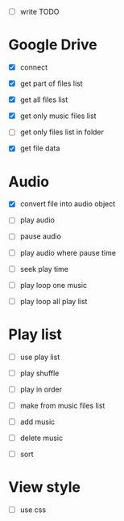 - [ ] write TODO


# Google Drive

- [x] connect
- [x] get part of files list
- [x] get all files list
- [x] get only music files list
- [ ] get only files list in folder
- [x] get file data


# Audio

- [x] convert file into audio object
- [ ] play audio
- [ ] pause audio
- [ ] play audio where pause time
- [ ] seek play time
- [ ] play loop one music
- [ ] play loop all play list


# Play list

- [ ] use play list
- [ ] play shuffle
- [ ] play in order
- [ ] make from music files list
- [ ] add music
- [ ] delete music
- [ ] sort


# View style

- [ ] use css
